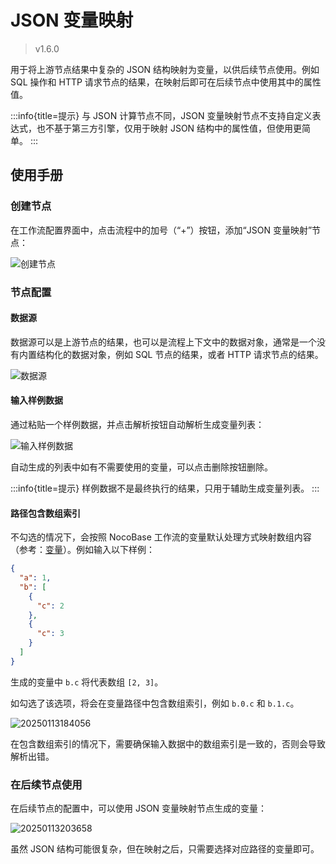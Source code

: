 # JSON 变量映射

<PluginInfo name="workflow-json-variable-mapping" link="/handbook/workflow-json-variable-mapping" commercial="true"></PluginInfo>

> v1.6.0

用于将上游节点结果中复杂的 JSON 结构映射为变量，以供后续节点使用。例如 SQL 操作和 HTTP 请求节点的结果，在映射后即可在后续节点中使用其中的属性值。

:::info{title=提示}
与 JSON 计算节点不同，JSON 变量映射节点不支持自定义表达式，也不基于第三方引擎，仅用于映射 JSON 结构中的属性值，但使用更简单。
:::

## 使用手册

### 创建节点

在工作流配置界面中，点击流程中的加号（“+”）按钮，添加“JSON 变量映射”节点：

![创建节点](https://static-docs.nocobase.com/20250113173635.png)

### 节点配置

#### 数据源

数据源可以是上游节点的结果，也可以是流程上下文中的数据对象，通常是一个没有内置结构化的数据对象，例如 SQL 节点的结果，或者 HTTP 请求节点的结果。

![数据源](https://static-docs.nocobase.com/20250113173720.png)

#### 输入样例数据

通过粘贴一个样例数据，并点击解析按钮自动解析生成变量列表：

![输入样例数据](https://static-docs.nocobase.com/20250113182327.png)

自动生成的列表中如有不需要使用的变量，可以点击删除按钮删除。

:::info{title=提示}
样例数据不是最终执行的结果，只用于辅助生成变量列表。
:::

#### 路径包含数组索引

不勾选的情况下，会按照 NocoBase 工作流的变量默认处理方式映射数组内容（参考：[变量](/handbook/workflow/advanced/variables#数据结构)）。例如输入以下样例：

```json
{
  "a": 1,
  "b": [
    {
      "c": 2
    },
    {
      "c": 3
    }
  ]
}
```

生成的变量中 `b.c` 将代表数组 `[2, 3]`。

如勾选了该选项，将会在变量路径中包含数组索引，例如 `b.0.c` 和 `b.1.c`。

![20250113184056](https://static-docs.nocobase.com/20250113184056.png)

在包含数组索引的情况下，需要确保输入数据中的数组索引是一致的，否则会导致解析出错。

### 在后续节点使用

在后续节点的配置中，可以使用 JSON 变量映射节点生成的变量：

![20250113203658](https://static-docs.nocobase.com/20250113203658.png)

虽然 JSON 结构可能很复杂，但在映射之后，只需要选择对应路径的变量即可。
